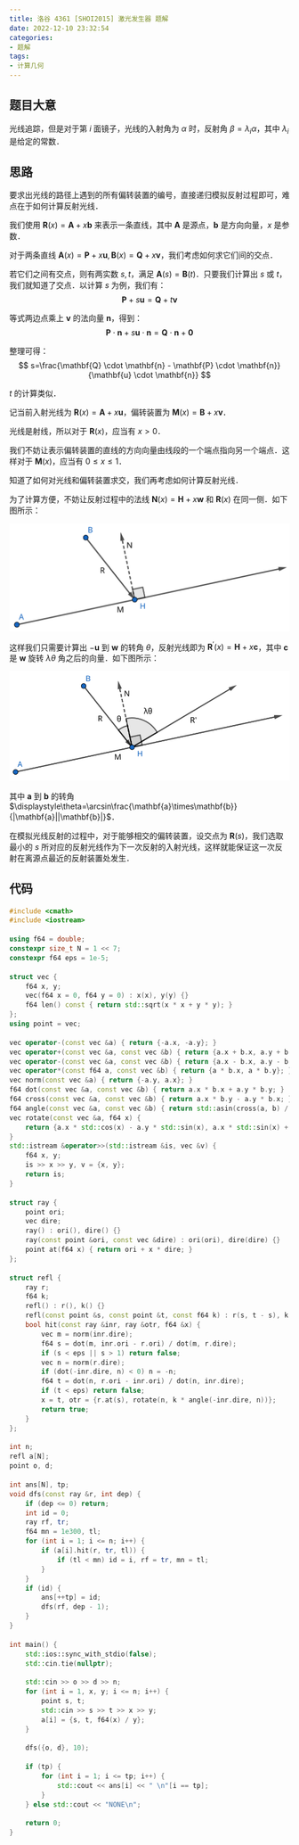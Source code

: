 ```yaml
---
title: 洛谷 4361 [SHOI2015] 激光发生器 题解
date: 2022-12-10 23:32:54
categories:
- 题解
tags:
- 计算几何
---
```

## 题目大意

光线追踪，但是对于第 $i$ 面镜子，光线的入射角为 $\alpha$ 时，反射角 $\beta=\lambda_i\alpha$，其中 $\lambda_i$ 是给定的常数．

<!--more-->
## 思路

要求出光线的路径上遇到的所有偏转装置的编号，直接递归模拟反射过程即可，难点在于如何计算反射光线．

我们使用 $\mathbf{R}(x)=\mathbf{A}+x\mathbf{b}$ 来表示一条直线，其中 $\mathbf{A}$ 是源点，$\mathbf{b}$ 是方向向量，$x$ 是参数．

对于两条直线 $\mathbf{A}(x)=\mathbf{P}+x\mathbf{u},\mathbf{B}(x)=\mathbf{Q}+x\mathbf{v}$，我们考虑如何求它们间的交点．

若它们之间有交点，则有两实数 $s,t$，满足 $\mathbf{A}(s)=\mathbf{B}(t)$．只要我们计算出 $s$ 或 $t$，我们就知道了交点．以计算 $s$ 为例，我们有：
$$
\mathbf{P}+s\mathbf{u}=\mathbf{Q}+t\mathbf{v}
$$

等式两边点乘上 $\mathbf{v}$ 的法向量 $\mathbf{n}$，得到：
$$
\mathbf{P} \cdot \mathbf{n} + s\mathbf{u} \cdot \mathbf{n} =\mathbf{Q} \cdot \mathbf{n} + \mathbf{0}
$$

整理可得：
$$
s=\frac{\mathbf{Q} \cdot \mathbf{n} - \mathbf{P} \cdot \mathbf{n}}{\mathbf{u} \cdot \mathbf{n}}
$$

$t$ 的计算类似．

记当前入射光线为 $\mathbf{R}(x)=\mathbf{A}+x\mathbf{u}$，偏转装置为 $\mathbf{M}(x)=\mathbf{B}+x\mathbf{v}$．

光线是射线，所以对于 $\mathbf{R}(x)$，应当有 $x>0$．

我们不妨让表示偏转装置的直线的方向向量由线段的一个端点指向另一个端点．这样对于 $\mathbf{M}(x)$，应当有 $0 \le x \le 	1$．

知道了如何对光线和偏转装置求交，我们再考虑如何计算反射光线．

为了计算方便，不妨让反射过程中的法线 $\mathbf{N}(x)=\mathbf{H}+x\mathbf{w}$ 和 $\mathbf{R}(x)$ 在同一侧．如下图所示：

![](/images/lg4361-solution/1.png)

这样我们只需要计算出 $-\mathbf{u}$ 到 $\mathbf{w}$ 的转角 $\theta$，反射光线即为 $\mathbf{R}^\prime(x)=\mathbf{H}+x\mathbf{c}$，其中 $\mathbf{c}$ 是 $\mathbf{w}$ 旋转 $\lambda\theta$ 角之后的向量．如下图所示：

![](/images/lg4361-solution/2.png)

其中 $\mathbf{a}$ 到 $\mathbf{b}$ 的转角 $\displaystyle\theta=\arcsin\frac{\mathbf{a}\times\mathbf{b}}{|\mathbf{a}||\mathbf{b}|}$．

在模拟光线反射的过程中，对于能够相交的偏转装置，设交点为 $\mathbf{R}(s)$，我们选取最小的 $s$ 所对应的反射光线作为下一次反射的入射光线，这样就能保证这一次反射在离源点最近的反射装置处发生．

## 代码

```cpp
#include <cmath>
#include <iostream>

using f64 = double;
constexpr size_t N = 1 << 7;
constexpr f64 eps = 1e-5;

struct vec {
	f64 x, y;
	vec(f64 x = 0, f64 y = 0) : x(x), y(y) {}
	f64 len() const { return std::sqrt(x * x + y * y); }
};
using point = vec;

vec operator-(const vec &a) { return {-a.x, -a.y}; }
vec operator+(const vec &a, const vec &b) { return {a.x + b.x, a.y + b.y}; }
vec operator-(const vec &a, const vec &b) { return {a.x - b.x, a.y - b.y}; }
vec operator*(const f64 a, const vec &b) { return {a * b.x, a * b.y}; }
vec norm(const vec &a) { return {-a.y, a.x}; }
f64 dot(const vec &a, const vec &b) { return a.x * b.x + a.y * b.y; }
f64 cross(const vec &a, const vec &b) { return a.x * b.y - a.y * b.x; }
f64 angle(const vec &a, const vec &b) { return std::asin(cross(a, b) / (a.len() * b.len())); }
vec rotate(const vec &a, f64 x) {
	return {a.x * std::cos(x) - a.y * std::sin(x), a.x * std::sin(x) + a.y * std::cos(x)};
}
std::istream &operator>>(std::istream &is, vec &v) {
	f64 x, y;
	is >> x >> y, v = {x, y};
	return is;
}

struct ray {
	point ori;
	vec dire;
	ray() : ori(), dire() {}
	ray(const point &ori, const vec &dire) : ori(ori), dire(dire) {}
	point at(f64 x) { return ori + x * dire; }
};

struct refl {
	ray r;
	f64 k;
	refl() : r(), k() {}
	refl(const point &s, const point &t, const f64 k) : r(s, t - s), k(k) {}
	bool hit(const ray &inr, ray &otr, f64 &x) {
		vec m = norm(inr.dire);
		f64 s = dot(m, inr.ori - r.ori) / dot(m, r.dire);
		if (s < eps || s > 1) return false;
		vec n = norm(r.dire);
		if (dot(-inr.dire, n) < 0) n = -n;
		f64 t = dot(n, r.ori - inr.ori) / dot(n, inr.dire);
		if (t < eps) return false;
		x = t, otr = {r.at(s), rotate(n, k * angle(-inr.dire, n))};
		return true;
	}
};

int n;
refl a[N];
point o, d;

int ans[N], tp;
void dfs(const ray &r, int dep) {
	if (dep <= 0) return;
	int id = 0;
	ray rf, tr;
	f64 mn = 1e300, tl;
	for (int i = 1; i <= n; i++) {
		if (a[i].hit(r, tr, tl)) {
			if (tl < mn) id = i, rf = tr, mn = tl;
		}
	}
	if (id) {
		ans[++tp] = id;
		dfs(rf, dep - 1);
	}
}

int main() {
	std::ios::sync_with_stdio(false);
	std::cin.tie(nullptr);

	std::cin >> o >> d >> n;
	for (int i = 1, x, y; i <= n; i++) {
		point s, t;
		std::cin >> s >> t >> x >> y;
		a[i] = {s, t, f64(x) / y};
	}

	dfs({o, d}, 10);

	if (tp) {
		for (int i = 1; i <= tp; i++) {
			std::cout << ans[i] << " \n"[i == tp];
		}
	} else std::cout << "NONE\n";

	return 0;
}
```

